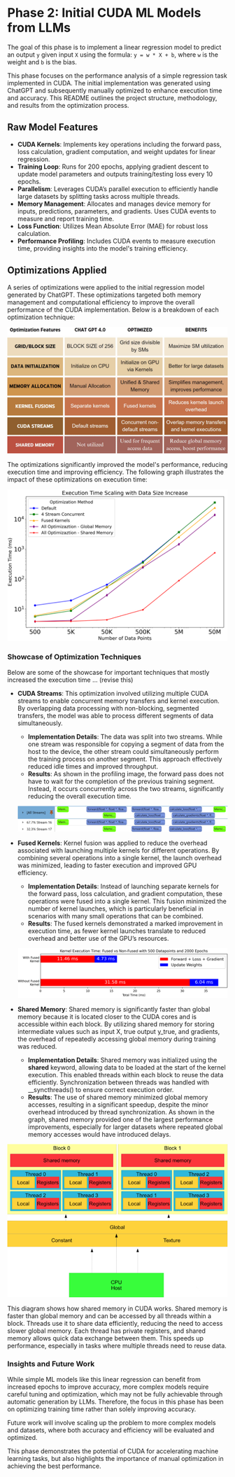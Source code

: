 # Phase 2: Initial CUDA ML Models from LLMs

The goal of this phase is to implement a linear regression model to predict an output `y` given input `X` using the formula: `y = w * X + b`, where `w` is the weight and `b` is the bias.

This phase focuses on the performance analysis of a simple regression task implemented in CUDA. The initial implementation was generated using ChatGPT and subsequently manually optimized to enhance execution time and accuracy. This README outlines the project structure, methodology, and results from the optimization process.

## Raw Model Features

- **CUDA Kernels**: Implements key operations including the forward pass, loss calculation, gradient computation, and weight updates for linear regression.
- **Training Loop**: Runs for 200 epochs, applying gradient descent to update model parameters and outputs training/testing loss every 10 epochs.
- **Parallelism**: Leverages CUDA’s parallel execution to efficiently handle large datasets by splitting tasks across multiple threads.
- **Memory Management**: Allocates and manages device memory for inputs, predictions, parameters, and gradients. Uses CUDA events to measure and report training time.
- **Loss Function**: Utilizes Mean Absolute Error (MAE) for robust loss calculation.
- **Performance Profiling**: Includes CUDA events to measure execution time, providing insights into the model's training efficiency.

## Optimizations Applied

A series of optimizations were applied to the initial regression model generated by ChatGPT. These optimizations targeted both memory management and computational efficiency to improve the overall performance of the CUDA implementation. Below is a breakdown of each optimization technique:

![Optimization Methods](./images/optimization_methods.png)

The optimizations significantly improved the model's performance, reducing execution time and improving efficiency. The following graph illustrates the impact of these optimizations on execution time:

![Execution Time](./images/execution_time_cuda.png)

### Showcase of Optimization Techniques

Below are some of the showcase for important techniques that mostly increased the execution time ... (revise this)

- **CUDA Streams**: This optimization involved utilizing multiple CUDA streams to enable concurrent memory transfers and kernel execution. By overlapping data processing with non-blocking, segmented transfers, the model was able to process different segments of data simultaneously. 

  - **Implementation Details**: The data was split into two streams. While one stream was responsible for copying a segment of data from the host to the device, the other stream could simultaneously perform the training process on another segment. This approach effectively reduced idle times and improved throughput. 
  - **Results**: As shown in the profiling image, the forward pass does not have to wait for the completion of the previous training segment. Instead, it occurs concurrently across the two streams, significantly reducing the overall execution time.

  ![Concurrent streams](./images/concurrent_streams.png)

- **Fused Kernels**: Kernel fusion was applied to reduce the overhead associated with launching multiple kernels for different operations. By combining several operations into a single kernel, the launch overhead was minimized, leading to faster execution and improved GPU efficiency.

  - **Implementation Details**: Instead of launching separate kernels for the forward pass, loss calculation, and gradient computation, these operations were fused into a single kernel. This fusion minimized the number of kernel launches, which is particularly beneficial in scenarios with many small operations that can be combined.
  - **Results**: The fused kernels demonstrated a marked improvement in execution time, as fewer kernel launches translate to reduced overhead and better use of the GPU’s resources.

  ![Fused Kernels](./images/fused_kernel.png)

- **Shared Memory**: Shared memory is significantly faster than global memory because it is located closer to the CUDA cores and is accessible within each block. By utilizing shared memory for storing intermediate values such as input X, true output y_true, and gradients, the overhead of repeatedly accessing global memory during training was reduced.

  - **Implementation Details**:  Shared memory was initialized using the __shared__ keyword, allowing data to be loaded at the start of the kernel execution. This enabled threads within each block to reuse the data efficiently. Synchronization between threads was handled with __syncthreads() to ensure correct execution order.
  - **Results**: The use of shared memory minimized global memory accesses, resulting in a significant speedup, despite the minor overhead introduced by thread synchronization. As shown in the graph, shared memory provided one of the largest performance improvements, especially for larger datasets where repeated global memory accesses would have introduced delays.

<p align="center">
  <img src="./images/shared_global_diagram.png" alt="Shared Memory Diagram">
</p>

This diagram shows how shared memory in CUDA works. Shared memory is faster than global memory and can be accessed by all threads within a block. Threads use it to share data efficiently, reducing the need to access slower global memory. Each thread has private registers, and shared memory allows quick data exchange between them. This speeds up performance, especially in tasks where multiple threads need to reuse data.





### Insights and Future Work

While simple ML models like this linear regression can benefit from increased epochs to improve accuracy, more complex models require careful tuning and optimization, which may not be fully achievable through automatic generation by LLMs. Therefore, the focus in this phase has been on optimizing training time rather than solely improving accuracy.

Future work will involve scaling up the problem to more complex models and datasets, where both accuracy and efficiency will be evaluated and optimized.

This phase demonstrates the potential of CUDA for accelerating machine learning tasks, but also highlights the importance of manual optimization in achieving the best performance.

